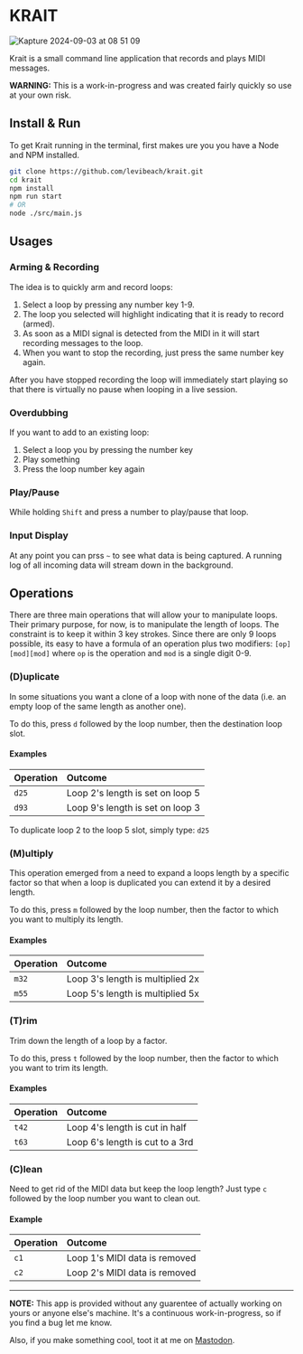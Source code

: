 # KRAIT

![Kapture 2024-09-03 at 08 51 09](https://github.com/user-attachments/assets/6e8f19eb-0b9c-40b4-bba7-880c18ae3a54)

Krait is a small command line application that records and plays MIDI messages.

**WARNING:** This is a work-in-progress and was created fairly quickly so use at your own risk.

## Install & Run

To get Krait running in the terminal, first makes ure you you have a Node and NPM installed.

```bash
git clone https://github.com/levibeach/krait.git
cd krait
npm install
npm run start
# OR
node ./src/main.js
```

## Usages

### Arming & Recording

The idea is to quickly arm and record loops:

1. Select a loop by pressing any number key 1-9.
2. The loop you selected will highlight indicating that it is ready to record (armed).
3. As soon as a MIDI signal is detected from the MIDI in it will start recording messages to the loop.
4. When you want to stop the recording, just press the same number key again.

After you have stopped recording the loop will immediately start playing so that there is virtually no pause when looping in a live session.

### Overdubbing

If you want to add to an existing loop:

1. Select a loop you by pressing the number key
2. Play something
3. Press the loop number key again

### Play/Pause

While holding `Shift` and press a number to play/pause that loop.

### Input Display

At any point you can prss `~` to see what data is being captured. A running log of all incoming data will stream down in the background.

## Operations

There are three main operations that will allow your to manipulate loops. Their primary purpose, for now, is to manipulate the length of loops. The constraint is to keep it within 3 key strokes. Since there are only 9 loops possible, its easy to have a formula of an operation plus two modifiers: `[op][mod][mod]` where `op` is the operation and `mod` is a single digit 0-9.

### (D)uplicate

In some situations you want a clone of a loop with none of the data (i.e. an empty loop of the same length as another one).

To do this, press `d` followed by the loop number, then the destination loop slot.

#### Examples

| Operation | Outcome                          |
| :-------- | :------------------------------- |
| `d25`     | Loop 2's length is set on loop 5 |
| `d93`     | Loop 9's length is set on loop 3 |

To duplicate loop 2 to the loop 5 slot, simply type: `d25`

### (M)ultiply

This operation emerged from a need to expand a loops length by a specific factor so that when a loop is duplicated you can extend it by a desired length.

To do this, press `m` followed by the loop number, then the factor to which you want to multiply its length.

#### Examples

| Operation | Outcome                          |
| :-------- | :------------------------------- |
| `m32`     | Loop 3's length is multiplied 2x |
| `m55`     | Loop 5's length is multiplied 5x |

### (T)rim

Trim down the length of a loop by a factor.

To do this, press `t` followed by the loop number, then the factor to which you want to trim its length.

#### Examples

| Operation | Outcome                         |
| :-------- | :------------------------------ |
| `t42`     | Loop 4's length is cut in half  |
| `t63`     | Loop 6's length is cut to a 3rd |

### (C)lean

Need to get rid of the MIDI data but keep the loop length? Just type `c` followed by the loop number you want to clean out.

#### Example

| Operation | Outcome                       |
| --------- | :---------------------------- |
| `c1`      | Loop 1's MIDI data is removed |
| `c2`      | Loop 2's MIDI data is removed |

---

**NOTE:** This app is provided without any guarentee of actually working on yours or anyone else's machine. It's a continuous work-in-progress, so if you find a bug let me know.

Also, if you make something cool, toot it at me on [Mastodon](https://merveilles.town/deck/@levibeach).
